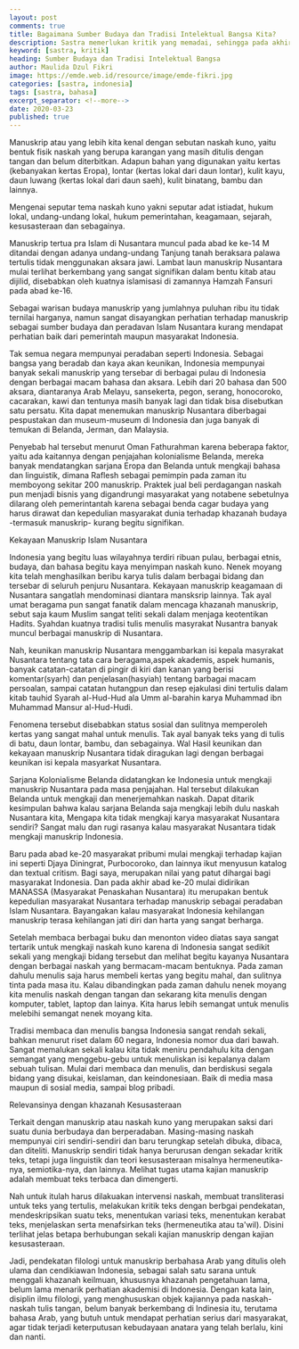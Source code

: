 ```yaml
---
layout: post
comments: true
title: Bagaimana Sumber Budaya dan Tradisi Intelektual Bangsa Kita?
description: Sastra memerlukan kritik yang memadai, sehingga pada akhirnya menemukan bentuk dan isi yang saling kait.
keyword: [sastra, kritik]
heading: Sumber Budaya dan Tradisi Intelektual Bangsa
author: Maulida Dzul Fikri
image: https://emde.web.id/resource/image/emde-fikri.jpg
categories: [sastra, indonesia]
tags: [sastra, bahasa]
excerpt_separator: <!--more-->
date: 2020-03-23
published: true
---
```


Manuskrip atau yang lebih kita kenal dengan sebutan naskah kuno, yaitu bentuk fisik naskah yang berupa karangan yang masih ditulis dengan tangan dan belum diterbitkan. Adapun bahan yang digunakan yaitu kertas (kebanyakan kertas Eropa), lontar (kertas lokal dari daun lontar), kulit kayu, daun luwang (kertas lokal dari daun saeh), kulit binatang, bambu dan lainnya.

Mengenai seputar tema naskah kuno yakni seputar adat istiadat, hukum lokal, undang-undang lokal, hukum pemerintahan, keagamaan, sejarah, kesusasteraan dan sebagainya.

Manuskrip tertua pra Islam di Nusantara muncul pada abad ke ke-14 M ditandai dengan adanya undang-undang Tanjung tanah beraksara palawa tertulis tidak menggunakan aksara jawi. Lambat laun manuskrip Nusantara mulai terlihat berkembang yang sangat signifikan dalam bentu kitab atau dijilid, disebabkan oleh kuatnya islamisasi di zamannya Hamzah Fansuri pada abad ke-16.

Sebagai warisan budaya manuskrip yang jumlahnya puluhan ribu itu tidak ternilai harganya, namun sangat disayangkan perhatian terhadap manuskrip sebagai sumber budaya dan peradavan Islam Nusantara kurang mendapat perhatian baik dari pemerintah maupun masyarakat Indonesia.

Tak semua negara mempunyai peradaban seperti Indonesia. Sebagai bangsa yang beradab dan kaya akan keunikan, Indonesia mempunyai banyak sekali manuskrip yang tersebar di berbagai pulau di Indonesia dengan berbagai macam bahasa dan aksara. Lebih dari 20 bahasa dan 500 aksara, diantaranya Arab Melayu, sansekerta, pegon, serang, honocoroko, cacarakan, kawi dan tentunya masih banyak lagi dan tidak bisa disebutkan satu persatu. Kita dapat menemukan manuskrip Nusantara diberbagai pespustakan dan museum-museum di Indonesia dan juga banyak di temukan di Belanda, Jerman, dan Malaysia.

Penyebab hal tersebut menurut Oman Fathurahman karena beberapa faktor, yaitu ada kaitannya dengan penjajahan kolonialisme Belanda, mereka banyak mendatangkan sarjana Eropa dan Belanda untuk mengkaji bahasa dan linguistik, dimana Raflesh sebagai pemimpin pada zaman itu memboyong sekitar 200 manuskrip. Praktek jual beli perdagangan naskah pun menjadi bisnis yang digandrungi masyarakat yang notabene sebetulnya dilarang oleh pemerintantah karena sebagai benda cagar budaya yang harus dirawat dan kepedulian masyarakat dunia terhadap khazanah budaya -termasuk manuskrip- kurang begitu signifikan.

Kekayaan Manuskrip Islam Nusantara

Indonesia yang begitu luas wilayahnya terdiri ribuan pulau, berbagai etnis, budaya, dan bahasa begitu kaya menyimpan naskah kuno. Nenek moyang kita telah menghasilkan beribu karya tulis dalam berbagai bidang dan tersebar di seluruh penjuru Nusantara. Kekayaan manuskrip keagamaan di Nusantara sangatlah mendominasi diantara mansksrip lainnya. Tak ayal umat beragama pun sangat fanatik dalam mencaga khazanah manuskrip, sebut saja kaum Muslim sangat teliti sekali dalam menjaga keotentikan Hadits. Syahdan kuatnya tradisi tulis menulis masyrakat Nusantra banyak muncul berbagai manuskrip di Nusantara.

Nah, keunikan manuskrip Nusantara menggambarkan isi kepala masyrakat Nusantara tentang tata cara beragama,aspek akademis, aspek humanis, banyak catatan-catatan di pingir di kiri dan kanan yang berisi komentar(syarh) dan penjelasan(hasyiah) tentang barbagai macam persoalan, sampai catatan hutangpun dan resep ejakulasi dini tertulis dalam kitab tauhid Syarah al-Hud-Hud ala Umm al-barahin karya Muhammad ibn Muhammad Mansur al-Hud-Hudi.

Fenomena tersebut disebabkan status sosial dan sulitnya memperoleh kertas yang sangat mahal untuk menulis. Tak ayal banyak teks yang di tulis di batu, daun lontar, bambu, dan sebagainya. Wal Hasil keunikan dan kekayaan manuskrip Nusantara tidak diragukan lagi dengan berbagai keunikan isi kepala masyarkat Nusantara.

Sarjana Kolonialisme Belanda didatangkan ke Indonesia untuk mengkaji manuskrip Nusantara pada masa penjajahan. Hal tersebut dilakukan Belanda untuk mengkaji dan menerjemahkan naskah. Dapat ditarik kesimpulan bahwa kalau sarjana Belanda saja mengkaji lebih dulu naskah Nusantara kita, Mengapa kita tidak mengkaji karya masyarakat Nusantara sendiri? Sangat malu dan rugi rasanya kalau masyarakat Nusantara tidak mengkaji manuskrip Indonesia.

Baru pada abad ke-20 masyarakat pribumi mulai mengkaji terhadap kajian ini seperti Djaya Diningrat, Purbocoroko, dan lainnya ikut menyusun katalog dan textual critism. Bagi saya, merupakan nilai yang patut dihargai bagi masyarakat Indonesia. Dan pada akhir abad ke-20 mulai didirikan MANASSA (Masyarakat Penaskahan Nusantara) itu merupakan bentuk kepedulian masyarakat Nusantara terhadap manuskrip sebagai peradaban Islam Nusantara. Bayangakan kalau masyarakat Indonesia kehilangan manuskrip terasa kehilangan jati diri dan harta yang sangat berharga.

Setelah membaca berbagai buku dan menonton video diatas saya sangat tertarik untuk mengkaji naskah kuno karena di Indonesia sangat sedikit sekali yang mengkaji bidang tersebut dan melihat begitu kayanya Nusantara dengan berbagai naskah yang bermacam-macam bentuknya. Pada zaman dahulu menulis saja harus membeli kertas yang begitu mahal, dan sulitnya tinta pada masa itu. Kalau dibandingkan pada zaman dahulu nenek moyang kita menulis naskah dengan tangan dan sekarang kita menulis dengan komputer, tablet, laptop dan lainya. Kita harus lebih semangat untuk menulis melebihi semangat nenek moyang kita.

Tradisi membaca dan menulis bangsa Indonesia sangat rendah sekali, bahkan menurut riset dalam 60 negara, Indonesia nomor dua dari bawah. Sangat memalukan sekali kalau kita tidak meniru pendahulu kita dengan semangat yang menggebu-gebu untuk menuliskan isi kepalanya dalam sebuah tulisan. Mulai dari membaca dan menulis, dan berdiskusi segala bidang yang disukai, keislaman, dan keindonesiaan. Baik di media masa maupun di sosial media, sampai blog pribadi.

Relevansinya dengan khazanah Kesusasteraan

Terkait dengan manuskrip atau naskah kuno yang merupakan saksi dari suatu dunia berbudaya dan berperadaban. Masing-masing naskah mempunyai ciri sendiri-sendiri dan baru terungkap setelah dibuka, dibaca, dan diteliti. Manuskrip sendiri tidak hanya berurusan dengan sekadar kritik teks, tetapi juga linguistik dan teori kesusasteraan misalnya hermeneutika-nya, semiotika-nya, dan lainnya. Melihat tugas utama kajian manuskrip adalah membuat teks terbaca dan dimengerti.

Nah untuk itulah harus dilakuakan intervensi naskah, membuat transliterasi untuk teks yang tertulis, melakukan kritik teks dengan berbgai pendekatan, mendeskripsikan suatu teks, menentukan variasi teks, menentukan kerabat teks, menjelaskan serta menafsirkan teks (hermeneutika atau ta'wil). Disini terlihat jelas betapa berhubungan sekali kajian manuskrip dengan kajian kesusasteraan.

Jadi, pendekatan filologi untuk manuskrip berbahasa Arab yang ditulis oleh ulama dan cendikiawan Indonesia, sebagai salah satu sarana untuk menggali khazanah keilmuan, khususnya khazanah pengetahuan lama, belum lama menarik perhatian akademisi di Indonesia. Dengan kata lain, disiplin ilmu filologi, yang menghususkan objek kajiannya pada naskah-naskah tulis tangan, belum banyak berkembang di Indinesia itu, terutama bahasa Arab, yang butuh untuk mendapat perhatian serius dari masyarakat, agar tidak terjadi keterputusan kebudayaan anatara yang telah berlalu, kini dan nanti.
